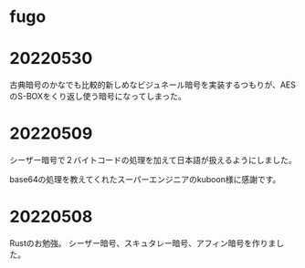 # fugo

# 20220530

古典暗号のかなでも比較的新しめなビジュネール暗号を実装するつもりが、AESのS-BOXをくり返し使う暗号になってしまった。

# 20220509

シーザー暗号で２バイトコードの処理を加えて日本語が扱えるようにしました。

base64の処理を教えてくれたスーパーエンジニアのkuboon様に感謝です。

# 20220508

Rustのお勉強。
シーザー暗号、スキュタレー暗号、アフィン暗号を作りました。
